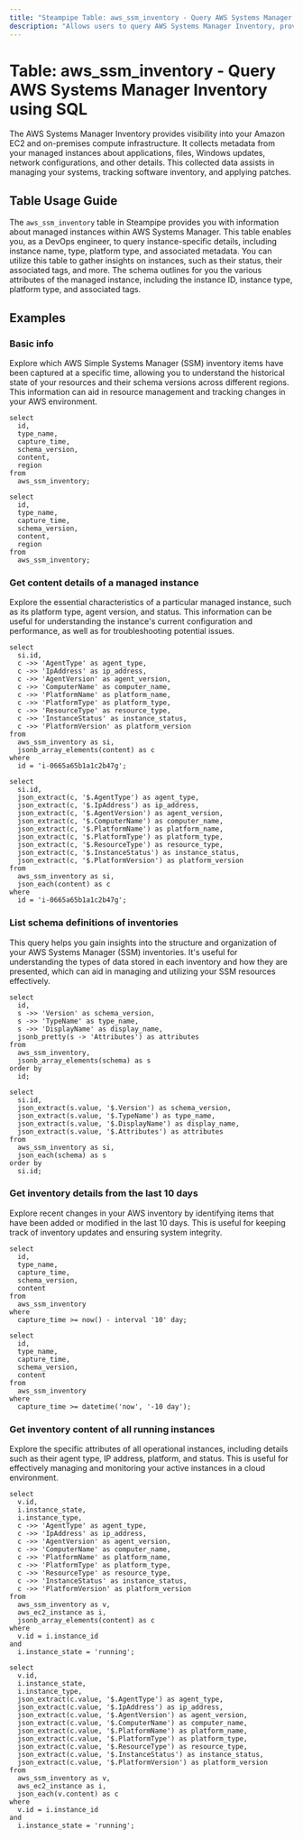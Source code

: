 ```yaml
---
title: "Steampipe Table: aws_ssm_inventory - Query AWS Systems Manager Inventory using SQL"
description: "Allows users to query AWS Systems Manager Inventory, providing information about managed instances in AWS Systems Manager."
---
```


# Table: aws_ssm_inventory - Query AWS Systems Manager Inventory using SQL

The AWS Systems Manager Inventory provides visibility into your Amazon EC2 and on-premises compute infrastructure. It collects metadata from your managed instances about applications, files, Windows updates, network configurations, and other details. This collected data assists in managing your systems, tracking software inventory, and applying patches.

## Table Usage Guide

The `aws_ssm_inventory` table in Steampipe provides you with information about managed instances within AWS Systems Manager. This table enables you, as a DevOps engineer, to query instance-specific details, including instance name, type, platform type, and associated metadata. You can utilize this table to gather insights on instances, such as their status, their associated tags, and more. The schema outlines for you the various attributes of the managed instance, including the instance ID, instance type, platform type, and associated tags.

## Examples

### Basic info
Explore which AWS Simple Systems Manager (SSM) inventory items have been captured at a specific time, allowing you to understand the historical state of your resources and their schema versions across different regions. This information can aid in resource management and tracking changes in your AWS environment.

```sql+postgres
select
  id,
  type_name,
  capture_time,
  schema_version,
  content,
  region
from
  aws_ssm_inventory;
```

```sql+sqlite
select
  id,
  type_name,
  capture_time,
  schema_version,
  content,
  region
from
  aws_ssm_inventory;
```

### Get content details of a managed instance 
Explore the essential characteristics of a particular managed instance, such as its platform type, agent version, and status. This information can be useful for understanding the instance's current configuration and performance, as well as for troubleshooting potential issues.

```sql+postgres
select
  si.id,
  c ->> 'AgentType' as agent_type,
  c ->> 'IpAddress' as ip_address,
  c ->> 'AgentVersion' as agent_version,
  c ->> 'ComputerName' as computer_name,
  c ->> 'PlatformName' as platform_name,
  c ->> 'PlatformType' as platform_type,
  c ->> 'ResourceType' as resource_type,
  c ->> 'InstanceStatus' as instance_status,
  c ->> 'PlatformVersion' as platform_version
from
  aws_ssm_inventory as si,
  jsonb_array_elements(content) as c
where
  id = 'i-0665a65b1a1c2b47g';
```

```sql+sqlite
select
  si.id,
  json_extract(c, '$.AgentType') as agent_type,
  json_extract(c, '$.IpAddress') as ip_address,
  json_extract(c, '$.AgentVersion') as agent_version,
  json_extract(c, '$.ComputerName') as computer_name,
  json_extract(c, '$.PlatformName') as platform_name,
  json_extract(c, '$.PlatformType') as platform_type,
  json_extract(c, '$.ResourceType') as resource_type,
  json_extract(c, '$.InstanceStatus') as instance_status,
  json_extract(c, '$.PlatformVersion') as platform_version
from
  aws_ssm_inventory as si,
  json_each(content) as c
where
  id = 'i-0665a65b1a1c2b47g';
```

### List schema definitions of inventories
This query helps you gain insights into the structure and organization of your AWS Systems Manager (SSM) inventories. It's useful for understanding the types of data stored in each inventory and how they are presented, which can aid in managing and utilizing your SSM resources effectively.

```sql+postgres
select
  id,
  s ->> 'Version' as schema_version,
  s ->> 'TypeName' as type_name,
  s ->> 'DisplayName' as display_name,
  jsonb_pretty(s -> 'Attributes') as attributes
from
  aws_ssm_inventory,
  jsonb_array_elements(schema) as s
order by 
  id;
```

```sql+sqlite
select
  si.id,
  json_extract(s.value, '$.Version') as schema_version,
  json_extract(s.value, '$.TypeName') as type_name,
  json_extract(s.value, '$.DisplayName') as display_name,
  json_extract(s.value, '$.Attributes') as attributes
from
  aws_ssm_inventory as si,
  json_each(schema) as s
order by 
  si.id;
```

### Get inventory details from the last 10 days
Explore recent changes in your AWS inventory by identifying items that have been added or modified in the last 10 days. This is useful for keeping track of inventory updates and ensuring system integrity.

```sql+postgres
select
  id,
  type_name,
  capture_time,
  schema_version,
  content
from
  aws_ssm_inventory
where
  capture_time >= now() - interval '10' day;
```

```sql+sqlite
select
  id,
  type_name,
  capture_time,
  schema_version,
  content
from
  aws_ssm_inventory
where
  capture_time >= datetime('now', '-10 day');
```

### Get inventory content of all running instances
Explore the specific attributes of all operational instances, including details such as their agent type, IP address, platform, and status. This is useful for effectively managing and monitoring your active instances in a cloud environment.

```sql+postgres
select
  v.id,
  i.instance_state,
  i.instance_type,
  c ->> 'AgentType' as agent_type,
  c ->> 'IpAddress' as ip_address,
  c ->> 'AgentVersion' as agent_version,
  c ->> 'ComputerName' as computer_name,
  c ->> 'PlatformName' as platform_name,
  c ->> 'PlatformType' as platform_type,
  c ->> 'ResourceType' as resource_type,
  c ->> 'InstanceStatus' as instance_status,
  c ->> 'PlatformVersion' as platform_version
from
  aws_ssm_inventory as v,
  aws_ec2_instance as i,
  jsonb_array_elements(content) as c
where
  v.id = i.instance_id
and
  i.instance_state = 'running';
```

```sql+sqlite
select
  v.id,
  i.instance_state,
  i.instance_type,
  json_extract(c.value, '$.AgentType') as agent_type,
  json_extract(c.value, '$.IpAddress') as ip_address,
  json_extract(c.value, '$.AgentVersion') as agent_version,
  json_extract(c.value, '$.ComputerName') as computer_name,
  json_extract(c.value, '$.PlatformName') as platform_name,
  json_extract(c.value, '$.PlatformType') as platform_type,
  json_extract(c.value, '$.ResourceType') as resource_type,
  json_extract(c.value, '$.InstanceStatus') as instance_status,
  json_extract(c.value, '$.PlatformVersion') as platform_version
from
  aws_ssm_inventory as v,
  aws_ec2_instance as i,
  json_each(v.content) as c
where
  v.id = i.instance_id
and
  i.instance_state = 'running';
```